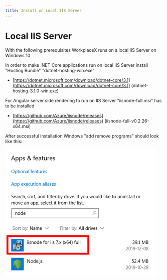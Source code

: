 ```yaml
---
title: Install on Local IIS Server
--- 
```


# Local IIS Server
With the following prerequisites WorkplaceX runs on a local IIS Server on Windows 10

In order to make .NET Core applications run on local IIS Server install "Hosting Bundle" "dotnet-hosting-win.exe"

* [https://dotnet.microsoft.com/download/dotnet-core/3.1](https://dotnet.microsoft.com/download/dotnet-core/3.1) (dotnet-hosting-3.1.0-win.exe)

For Angular server side rendering to run on IIS Server "iisnode-full.msi" has to be installed

* [https://github.com/Azure/iisnode/releases](https://github.com/Azure/iisnode/releases) (iisnode-full-v0.2.26-x64.msi)

After successful installation Windows "add remove programs" should look like this:

![IIS Node](Doc/InstallIISNode.png)

